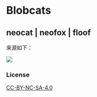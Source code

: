 # Blobcats

## neocat | neofox | floof

来源如下：

[![](https://volpeon.ink/_astro/btn1.EamH2CI__ZIcKgc.svg)](https://volpeon.ink/)

### License

[CC-BY-NC-SA-4.0](https://spdx.org/licenses/CC-BY-NC-SA-4.0.html)
